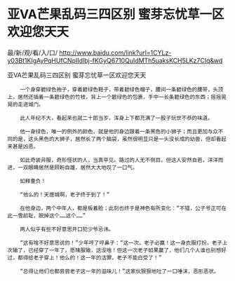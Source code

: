 # 亚VA芒果乱码三四区别 蜜芽忘忧草一区欢迎您天天

最/新/观/看/入/口/ http://www.baidu.com/link?url=1CYLz-y03Bt1KIgAyPqHUfCNpIIdlbj-fKGyQ6710QuIdMTh5uaksKCH5LKz7CIq&wd

亚VA芒果乱码三四区别 蜜芽忘忧草一区欢迎您天天

        一个身穿碧绿色袍子，穿着碧绿色鞋子，带着碧绿色帽子，腰间一条碧绿色的腰带，头顶上，居然还插着一条碧绿色的竹枝，背上一个碧绿色的包裹，手中一长条碧绿色的东西；摇摇晃晃的走进城门。

        此人年纪不大，看起来也就二十郎当岁，浑身上下都充满了一股子玩世不恭的味道。

        他一身绿色，唯一的例外的颜色，就是他的身边跟着一条黑色的小狮子；而且更加与众不同的是，这头黑色的大狮子，居然长了两个脑袋，虽然很明显只是一头没长成的幼兽，但却看起来甚是凶恶。

        如此奇装异服，奇形怪状的人，当真罕见。路过的人无不侧目。但这人安然自若，洋洋而进，一双眼睛居然是顾盼自雄，居然大大地叹了一口气。

        如释重负！

        “他么的！天唐城啊，老子终于到了！”

        在他身边，两个中年人，都是板着脸；此刻也终于是神色有所变化：“不错，公子爷正可在此一雪前耻，脱掉这个……这个……”

        两人似乎有些不好意思开口犯少爷忌讳。

        “这有啥不好意思说的！”少年哼了哼鼻子：“这一次，老子必赢！这一身衣服打扮，老子上次输了，已经穿了一年了，愿赌服输，这没啥！但这一次老子如果赢了，他们几个人谁也别想好过，都得给老子穿上！他么的！这一年的活罪，老子不能白受了！”

        “总得让他们也都尝尝老子这一年的滋味儿！”这家伙狠狠地吐了一口唾沫，恶形恶状。 

